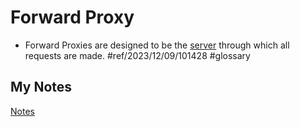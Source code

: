 # Forward Proxy
- Forward Proxies are designed to be the [server](server.md) through which all requests are made. #ref/2023/12/09/101428 #glossary
## My Notes
[Notes](mynotes/forward-proxy-notes.md)
